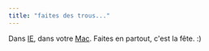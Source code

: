 ```yaml
---
title: "faites des trous..."
---
```


Dans [IE](http://www.silicon.fr/getarticle.asp?ID=3160), dans votre
[Mac](http://www.futura-sciences.com/sinformer/n/news2807.php). Faites en
partout, c'est la fête. :)

